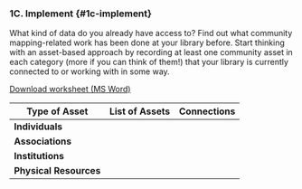 ### 1C. Implement {#1c-implement}

What kind of data do you already have access to? Find out what community mapping-related work has been done at your library before. Start thinking with an asset-based approach by recording at least one community asset in each category \(more if you can think of them!\) that your library is currently connected to or working with in some way.

<a href="/assets/CommunityMapping_1C.docx" target="_blank" >  <i class="fa fa-file-word-o" style="font-size:24px;color:blue;"></i> Download  worksheet (MS Word) </a>

| **Type of Asset** | **List of Assets** | **Connections** |
| --- | --- | --- |
| **Individuals** |  |  |
| **Associations** |  |  |
| **Institutions** |  |  |
| **Physical Resources** |  | &nbsp; |



